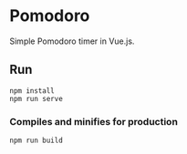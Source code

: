 # Pomodoro

Simple Pomodoro timer in Vue.js.

## Run
```
npm install
npm run serve
```

### Compiles and minifies for production
```
npm run build
```
